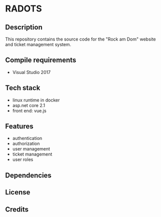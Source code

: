 # RADOTS

## Description

This repository contains the source code for the "Rock am Dom" website and ticket management system.

## Compile requirements

- Visual Studio 2017


## Tech stack

- linux runtime in docker
- asp.net core 2.1
- front end: vue.js

## Features

- authentication
- authorization
- user management
- ticket management
- user roles

## Dependencies

## License

## Credits
